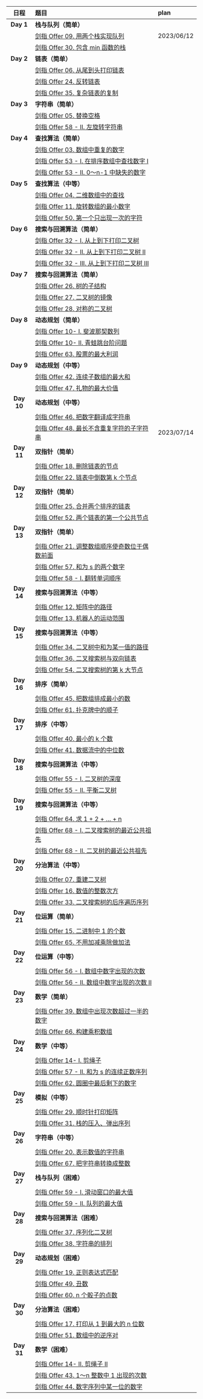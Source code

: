 |    日程    | 题目                                              | plan |
| :--------: | :------------------------------------------------ |:------------------------------------------------ |
| **Day 1**  | **栈与队列（简单）**                              |
|            | [剑指 Offer 09. 用两个栈实现队列](https://leetcode-cn.com/leetbook/read/illustration-of-algorithm/5d3i87/)               | 2023/06/12|
|            | [剑指 Offer 30.  包含 min 函数的栈](https://leetcode-cn.com/leetbook/read/illustration-of-algorithm/50bp33/)             |
| **Day 2**  | **链表（简单）**                                  |
|            | [剑指 Offer 06. 从尾到头打印链表](https://leetcode-cn.com/leetbook/read/illustration-of-algorithm/5dt66m/)               |
|            | [剑指 Offer 24. 反转链表](https://leetcode-cn.com/leetbook/read/illustration-of-algorithm/9pdjbm/)                       |
|            | [剑指 Offer 35. 复杂链表的复制](https://leetcode-cn.com/leetbook/read/illustration-of-algorithm/9p0yy1/)                 |
| **Day 3**  | **字符串（简单）**                                |
|            | [剑指 Offer 05. 替换空格](https://leetcode-cn.com/leetbook/read/illustration-of-algorithm/50ywkd/)                       |
|            | [剑指 Offer 58 - II. 左旋转字符串](https://leetcode-cn.com/leetbook/read/illustration-of-algorithm/589fz2/)              |
| **Day 4**  | **查找算法（简单）**                              |
|            | [剑指 Offer 03. 数组中重复的数字](https://leetcode-cn.com/leetbook/read/illustration-of-algorithm/59bjss/)               |
|            | [剑指 Offer 53 - I. 在排序数组中查找数字 I](https://leetcode-cn.com/leetbook/read/illustration-of-algorithm/5874p1/)     |
|            | [剑指 Offer 53 - II. 0～n-1 中缺失的数字](https://leetcode-cn.com/leetbook/read/illustration-of-algorithm/58iqo5/)       |
| **Day 5**  | **查找算法（中等）**                              |
|            | [剑指 Offer 04. 二维数组中的查找](https://leetcode-cn.com/leetbook/read/illustration-of-algorithm/5v76yi/)               |
|            | [剑指 Offer 11. 旋转数组的最小数字](https://leetcode-cn.com/leetbook/read/illustration-of-algorithm/50xofm/)             |
|            | [剑指 Offer 50. 第一个只出现一次的字符](https://leetcode-cn.com/leetbook/read/illustration-of-algorithm/5viisg/)         |
| **Day 6**  | **搜索与回溯算法（简单）**                        |
|            | [剑指 Offer 32 - I. 从上到下打印二叉树](https://leetcode-cn.com/leetbook/read/illustration-of-algorithm/9ackoe/)         |
|            | [剑指 Offer 32 - II. 从上到下打印二叉树 II](https://leetcode-cn.com/leetbook/read/illustration-of-algorithm/5vawr3/)     |
|            | [剑指 Offer 32 - III. 从上到下打印二叉树 III](https://leetcode-cn.com/leetbook/read/illustration-of-algorithm/5vnp91/)  |
| **Day 7**  | **搜索与回溯算法（简单）**                        |
|            | [剑指 Offer 26. 树的子结构](https://leetcode-cn.com/leetbook/read/illustration-of-algorithm/5dshwe/)                     |
|            | [剑指 Offer 27. 二叉树的镜像](https://leetcode-cn.com/leetbook/read/illustration-of-algorithm/59zt5i/)                   |
|            | [剑指 Offer 28. 对称的二叉树](https://leetcode-cn.com/leetbook/read/illustration-of-algorithm/5d412v/)                   |
| **Day 8**  | **动态规划（简单）**                              |
|            | [剑指 Offer 10- I. 斐波那契数列](https://leetcode-cn.com/leetbook/read/illustration-of-algorithm/50fxu1/)                |
|            | [剑指 Offer 10- II. 青蛙跳台阶问题](https://leetcode-cn.com/leetbook/read/illustration-of-algorithm/57hyl5/)             |
|            | [剑指 Offer 63. 股票的最大利润](https://leetcode-cn.com/leetbook/read/illustration-of-algorithm/58nn7r/)                 |
| **Day 9**  | **动态规划（中等）**                              |
|            | [剑指 Offer 42. 连续子数组的最大和](https://leetcode-cn.com/leetbook/read/illustration-of-algorithm/59gq9c/)             |
|            | [剑指 Offer 47. 礼物的最大价值](https://leetcode-cn.com/leetbook/read/illustration-of-algorithm/5vokvr/)                 |
| **Day 10** | **动态规划（中等）**                              |
|            | [剑指 Offer 46. 把数字翻译成字符串](https://leetcode-cn.com/leetbook/read/illustration-of-algorithm/99wd55/)             |
|            | [剑指 Offer 48. 最长不含重复字符的子字符串](https://leetcode-cn.com/leetbook/read/illustration-of-algorithm/5dgr0c/)     |2023/07/14|
| **Day 11** | **双指针（简单）**                                |
|            | [剑指 Offer 18. 删除链表的节点](https://leetcode-cn.com/leetbook/read/illustration-of-algorithm/505fc7/)                 |
|            | [剑指 Offer 22. 链表中倒数第 k 个节点](https://leetcode-cn.com/leetbook/read/illustration-of-algorithm/58tl52/)          |
| **Day 12** | **双指针（简单）**                                |
|            | [剑指 Offer 25. 合并两个排序的链表](https://leetcode-cn.com/leetbook/read/illustration-of-algorithm/5vq98s/)             |
|            | [剑指 Offer 52. 两个链表的第一个公共节点](https://leetcode-cn.com/leetbook/read/illustration-of-algorithm/oe5os3/)       |
| **Day 13** | **双指针（简单）**                                |
|            | [剑指 Offer 21. 调整数组顺序使奇数位于偶数前面](https://leetcode-cn.com/leetbook/read/illustration-of-algorithm/5v8a6t/) |
|            | [剑指 Offer 57. 和为 s 的两个数字](https://leetcode-cn.com/leetbook/read/illustration-of-algorithm/5832fi/)              |
|            | [剑指 Offer 58 - I. 翻转单词顺序](https://leetcode-cn.com/leetbook/read/illustration-of-algorithm/586ecg/)               |
| **Day 14** | **搜索与回溯算法（中等）**                        |
|            | [剑指 Offer 12. 矩阵中的路径](https://leetcode-cn.com/leetbook/read/illustration-of-algorithm/58wowd/)                   |
|            | [剑指 Offer 13. 机器人的运动范围](https://leetcode-cn.com/leetbook/read/illustration-of-algorithm/9h6vo2/)               |
| **Day 15** | **搜索与回溯算法（中等）**                        |
|            | [剑指 Offer 34. 二叉树中和为某一值的路径](https://leetcode-cn.com/leetbook/read/illustration-of-algorithm/5dy6pt/)       |
|            | [剑指 Offer 36. 二叉搜索树与双向链表](https://leetcode-cn.com/leetbook/read/illustration-of-algorithm/5dbies/)           |
|            | [剑指 Offer 54. 二叉搜索树的第 k 大节点](https://leetcode-cn.com/leetbook/read/illustration-of-algorithm/58df23/)        |
| **Day 16** | **排序（简单）**                                  |
|            | [剑指 Offer 45. 把数组排成最小的数](https://leetcode-cn.com/leetbook/read/illustration-of-algorithm/59ypcj/)             |
|            | [剑指 Offer 61. 扑克牌中的顺子](https://leetcode-cn.com/leetbook/read/illustration-of-algorithm/57mpoj/)                 |
| **Day 17** | **排序（中等）**                                  |
|            | [剑指 Offer 40. 最小的 k 个数](https://leetcode-cn.com/leetbook/read/illustration-of-algorithm/ohvl0d/)                  |
|            | [剑指 Offer 41. 数据流中的中位数](https://leetcode-cn.com/leetbook/read/illustration-of-algorithm/5vd1j2/)               |
| **Day 18** | **搜索与回溯算法（中等）**                        |
|            | [剑指 Offer 55 - I. 二叉树的深度](https://leetcode-cn.com/leetbook/read/illustration-of-algorithm/9hgr5i/)               |
|            | [剑指 Offer 55 - II. 平衡二叉树](https://leetcode-cn.com/leetbook/read/illustration-of-algorithm/9hzffg/)                |
| **Day 19** | **搜索与回溯算法（中等）**                        |
|            | [剑指 Offer 64. 求 1 + 2 + … + n](https://leetcode-cn.com/leetbook/read/illustration-of-algorithm/9h44cj/)               |
|            | [剑指 Offer 68 - I. 二叉搜索树的最近公共祖先](https://leetcode-cn.com/leetbook/read/illustration-of-algorithm/575kd2/)   |
|            | [剑指 Offer 68 - II. 二叉树的最近公共祖先](https://leetcode-cn.com/leetbook/read/illustration-of-algorithm/57euni/)      |
| **Day 20** | **分治算法（中等）**                              |
|            | [剑指 Offer 07. 重建二叉树](https://leetcode-cn.com/leetbook/read/illustration-of-algorithm/99lxci/)                     |
|            | [剑指 Offer 16. 数值的整数次方](https://leetcode-cn.com/leetbook/read/illustration-of-algorithm/57rwmg/)                 |
|            | [剑指 Offer 33. 二叉搜索树的后序遍历序列](https://leetcode-cn.com/leetbook/read/illustration-of-algorithm/5vwxx5/)       |
| **Day 21** | **位运算（简单）**                                |
|            | [剑指 Offer 15. 二进制中 1 的个数](https://leetcode-cn.com/leetbook/read/illustration-of-algorithm/5vk1l3/)              |
|            | [剑指 Offer 65. 不用加减乘除做加法](https://leetcode-cn.com/leetbook/read/illustration-of-algorithm/5vz6d1/)             |
| **Day 22** | **位运算（中等）**                                |
|            | [剑指 Offer 56 - I. 数组中数字出现的次数](https://leetcode-cn.com/leetbook/read/illustration-of-algorithm/eubbnm/)       |
|            | [剑指 Offer  56 - II. 数组中数字出现的次数 II](https://leetcode-cn.com/leetbook/read/illustration-of-algorithm/9hyq1r/)  |
| **Day 23** | **数学（简单）**                                  |
|            | [剑指 Offer 39. 数组中出现次数超过一半的数字](https://leetcode-cn.com/leetbook/read/illustration-of-algorithm/99iy4g/)   |
|            | [剑指 Offer 66. 构建乘积数组](https://leetcode-cn.com/leetbook/read/illustration-of-algorithm/57d8cm/)                   |
| **Day 24** | **数学（中等）**                                  |
|            | [剑指 Offer 14- I. 剪绳子](https://leetcode-cn.com/leetbook/read/illustration-of-algorithm/5v1026/)                      |
|            | [剑指 Offer 57 - II. 和为 s 的连续正数序列](https://leetcode-cn.com/leetbook/read/illustration-of-algorithm/eufzm7/)     |
|            | [剑指 Offer 62. 圆圈中最后剩下的数字](https://leetcode-cn.com/leetbook/read/illustration-of-algorithm/oxrkot/)           |
| **Day 25** | **模拟（中等）**                                  |
|            | [剑指 Offer 29. 顺时针打印矩阵](https://leetcode-cn.com/leetbook/read/illustration-of-algorithm/5vfh9g/)                 |
|            | [剑指 Offer 31. 栈的压入、弹出序列](https://leetcode-cn.com/leetbook/read/illustration-of-algorithm/5wh1hj/)             |
| **Day 26** | **字符串（中等）**                                |
|            | [剑指 Offer 20. 表示数值的字符串](https://leetcode-cn.com/leetbook/read/illustration-of-algorithm/5d6vi6/)               |
|            | [剑指 Offer 67. 把字符串转换成整数](https://leetcode-cn.com/leetbook/read/illustration-of-algorithm/58pq8g/)             |
| **Day 27** | **栈与队列（困难）**                              |
|            | [剑指 Offer 59 - I. 滑动窗口的最大值](https://leetcode-cn.com/leetbook/read/illustration-of-algorithm/58o46i/)           |
|            | [剑指 Offer 59 - II. 队列的最大值](https://leetcode-cn.com/leetbook/read/illustration-of-algorithm/e2t5ug/)              |
| **Day 28** | **搜索与回溯算法（困难）**                        |
|            | [剑指 Offer 37. 序列化二叉树](https://leetcode-cn.com/leetbook/read/illustration-of-algorithm/990pf2/)                   |
|            | [剑指 Offer 38. 字符串的排列](https://leetcode-cn.com/leetbook/read/illustration-of-algorithm/5dfv5h/)                   |
| **Day 29** | **动态规划（困难）**                              |
|            | [剑指 Offer 19. 正则表达式匹配](https://leetcode-cn.com/leetbook/read/illustration-of-algorithm/9a1ypc/)                 |
|            | [剑指 Offer 49. 丑数](https://leetcode-cn.com/leetbook/read/illustration-of-algorithm/9h3im5/)                           |
|            | [剑指 Offer 60. n 个骰子的点数](https://leetcode-cn.com/leetbook/read/illustration-of-algorithm/ozzl1r/)                 |
| **Day 30** | **分治算法（困难）**                              |
|            | [剑指 Offer 17. 打印从 1 到最大的 n 位数](https://leetcode-cn.com/leetbook/read/illustration-of-algorithm/594wfg/)       |
|            | [剑指 Offer 51. 数组中的逆序对](https://leetcode-cn.com/leetbook/read/illustration-of-algorithm/o58jfs/)                 |
| **Day 31** | **数学（困难）**                                  |
|            | [剑指 Offer 14- II. 剪绳子 II](https://leetcode-cn.com/leetbook/read/illustration-of-algorithm/5vcapc/)                  |
|            | [剑指 Offer 43. 1～n 整数中 1 出现的次数](https://leetcode-cn.com/leetbook/read/illustration-of-algorithm/572jxs/)       |
|            | [剑指 Offer 44. 数字序列中某一位的数字](https://leetcode-cn.com/leetbook/read/illustration-of-algorithm/57vzfh/)         |